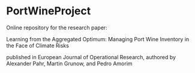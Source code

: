 # PortWineProject

Online repository for the research paper:

Learning from the Aggregated Optimum: Managing Port Wine Inventory in the Face of Climate Risks 

published in European Journal of Operational Research,
authored by Alexander Pahr, Martin Grunow, and Pedro Amorim
